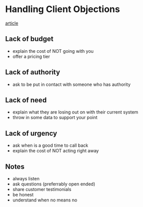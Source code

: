 # Handling Client Objections

[article](https://www.freecodecamp.org/news/how-to-handle-client-objections-freelancing/)

## Lack of budget
- explain the cost of NOT going with you
- offer a pricing tier

## Lack of authority
- ask to be put in contact with someone who has authority

## Lack of need
- explain what they are losing out on with their current system
- throw in some data to support your point

## Lack of urgency
- ask when is a good time to call back
- explain the cost of NOT acting right away

## Notes
- always listen
- ask questions (preferrably open ended)
- share customer testimonials
- be honest
- understand when no means no